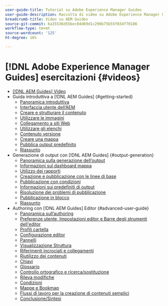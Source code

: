 ```yaml
---
user-guide-title: Tutorial su Adobe Experience Manager Guides
user-guide-description: Raccolta di video su Adobe Experience Manager Guides.
breadcrumb-title: Video su AEM Guides
source-git-commit: 6a35536d55bec04d69d1c296b75b55f034f70186
workflow-type: tm+mt
source-wordcount: '125'
ht-degree: 16%

---
```



# [!DNL Adobe Experience Manager Guides] esercitazioni {#videos}

+ [[!DNL AEM Guides] Video](overview.md)
+ Guida introduttiva a [!DNL AEM Guides] {#getting-started}
   + [Panoramica introduttiva](./course-1/overview.md)
   + [Interfaccia utente dell’AEM](./course-1/understanding-the-aem-user-interface.md)
   + [Creare e strutturare il contenuto](./course-1/creating-and-structuring-content.md)
   + [Utilizzare le immagini](./course-1/working-with-images.md)
   + [Collegamento a siti Web](./course-1/linking-to-websites.md)
   + [Utilizzare gli elenchi](./course-1/working-with-lists.md)
   + [Contenuto versione](./course-1/versioning-content.md)
   + [Creare una mappa](./course-1/creating-a-map.md)
   + [Pubblica output predefinito](./course-1/publishing-default-output.md)
   + [Riassunto](./course-1/recap.md)
+ Generazione di output con [!DNL AEM Guides] {#output-generation}
   + [Panoramica sulla generazione dell’output](./course-2/overview.md)
   + [Informazioni sul dashboard mappa](./course-2/introduction-to-the-map-dashboard.md)
   + [Utilizzo dei rapporti](./course-2/working-with-reports.md)
   + [Creazione e pubblicazione con le linee di base](./course-2/creating-and-publishing-with-baselines.md)
   + [Pubblicazione con condizioni](./course-2/publishing-with-conditions.md)
   + [Informazioni sui predefiniti di output](./course-2/output-presets.md)
   + [Risoluzione dei problemi di pubblicazione](./course-2/troubleshooting-publishing-errors.md)
   + [Pubblicazione in blocco](./course-2/bulk-publishing.md)
   + [Riassunto](./course-2/recap.md)
+ Authoring con [!DNL AEM Guides] Editor {#advanced-user-guide}
   + [Panoramica sull’authoring](./course-3/overview.md)
   + [Preferenze utente, Impostazioni editor e Barre degli strumenti dell&#39;editor](./course-3/user-settings-preferences-toolbars.md)
   + [Profili cartella](./course-3/folder-profiles.md)
   + [Configurazione editor](./course-3/editor-configuration.md)
   + [Pannelli](./course-3/panels.md)
   + [Visualizzazione Struttura](./course-3/outline-view.md)
   + [Riferimenti incrociati e collegamenti](./course-3/cross-references-and-links.md)
   + [Riutilizzo dei contenuti](./course-3/content-reuse.md)
   + [Chiavi](./course-3/keys.md)
   + [Glossario](./course-3/glossary.md)
   + [Controllo ortografico e ricerca/sostituzione](./course-3/spell-check.md)
   + [Rileva modifiche](./course-3/track-changes.md)
   + [Condizioni](./course-3/conditions.md)
   + [Mappe e Bookmap](./course-3/maps-and-bookmaps.md)
   + [Flussi di lavoro per la creazione di contenuti semplici](./course-3/simple-content-creation-workflows.md)
   + [Conclusione/Sintesi](./course-3/recap.md)